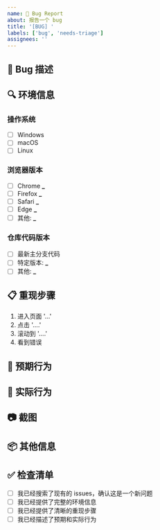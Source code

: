 ```yaml
---
name: 🐛 Bug Report
about: 报告一个 bug
title: '[BUG] '
labels: ['bug', 'needs-triage']
assignees: ''
---
```


## 🐛 Bug 描述

<!-- 请简要描述这个 bug -->

## 🔍 环境信息

### 操作系统

- [ ] Windows
- [ ] macOS
- [ ] Linux

### 浏览器版本

- [ ] Chrome **\_**
- [ ] Firefox **\_**
- [ ] Safari **\_**
- [ ] Edge **\_**
- [ ] 其他: **\_**

### 仓库代码版本

- [ ] 最新主分支代码
- [ ] 特定版本: **\_**
- [ ] 其他: **\_**

## 📋 重现步骤

1. 进入页面 '...'
2. 点击 '....'
3. 滚动到 '....'
4. 看到错误

## 🎯 预期行为

<!-- 描述你期望发生的事情 -->

## 📸 实际行为

<!-- 描述实际发生的事情 -->

## 📷 截图

<!-- 如果适用，添加截图以帮助解释你的问题 -->

## 📦 其他信息

<!-- 添加关于这个问题的任何其他上下文 -->

## ✅ 检查清单

- [ ] 我已经搜索了现有的 issues，确认这是一个新问题
- [ ] 我已经提供了完整的环境信息
- [ ] 我已经提供了清晰的重现步骤
- [ ] 我已经描述了预期和实际行为
